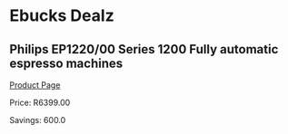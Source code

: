 
# Ebucks Dealz
## Philips EP1220/00 Series 1200 Fully automatic espresso machines
[Product Page](https://www.ebucks.com/web/shop/productSelected.do?prodId=1157699219&catId=1157555110)

Price: R6399.00

Savings: 600.0


	